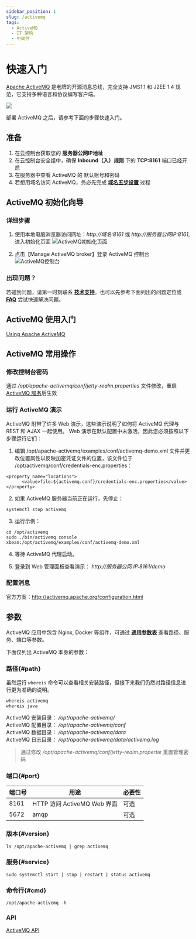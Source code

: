 ```yaml
---
sidebar_position: 1
slug: /activemq
tags:
  - ActiveMQ 
  - IT 架构
  - 中间件
---
```


# 快速入门

[Apache ActiveMQ](https://activemq.apache.org) 是老牌的开源消息总线，完全支持 JMS1.1 和 J2EE 1.4 规范，它支持多种语言和协议编写客户端。

![](https://libs.websoft9.com/Websoft9/DocsPicture/zh/activemq/activemq-logined-websoft9.png)


部署  ActiveMQ 之后，请参考下面的步骤快速入门。

## 准备

1. 在云控制台获取您的 **服务器公网IP地址** 
2. 在云控制台安全组中，确保 **Inbound（入）规则** 下的 **TCP:8161** 端口已经开启
3. 在服务器中查看 ActiveMQ 的 默认账号和密码  
4. 若想用域名访问  ActiveMQ，务必先完成 **[域名五步设置](./administrator/domain_step)** 过程


## ActiveMQ 初始化向导

### 详细步骤

1. 使用本地电脑浏览器访问网址：*http://域名:8161* 或 *http://服务器公网IP:8161*, 进入初始化页面
   ![ActiveMQ初始化页面](http://libs.websoft9.com/Websoft9/DocsPicture/zh/activemq/activemq-login-websoft9.png)

2. 点击【Manage ActiveMQ broker】登录 ActiveMQ 控制台 
   ![ActiveMQ控制台](http://libs.websoft9.com/Websoft9/DocsPicture/zh/activemq/activemq-logined-websoft9.png)


### 出现问题？

若碰到问题，请第一时刻联系 **[技术支持](./helpdesk)**。也可以先参考下面列出的问题定位或  **[FAQ](./faq#setup)** 尝试快速解决问题。

## ActiveMQ 使用入门

[Using Apache ActiveMQ](https://activemq.apache.org/using-activemq)

## ActiveMQ 常用操作

### 修改控制台密码

通过 */opt/apache-activemq/conf/jetty-realm.properties* 文件修改，重启 [ActiveMQ 服务](#service)后生效

### 运行 ActiveMQ 演示

ActiveMQ 附带了许多 Web 演示，这些演示说明了如何将 ActiveMQ 代理与 REST 和 AJAX 一起使用。 Web 演示在默认配置中未激活，因此您必须按照以下步骤运行它们：

1. 编辑 /opt/apache-activemq/examples/conf/activemq-demo.xml 文件并更改位置属性以反映加密凭证文件的位置，该文件位于 /opt/activemq/conf/credentials-enc.properties：

  ```shell
  <property name="locations">
        <value>file:${activemq.conf}/credentials-enc.properties</value>
  </property>
  ```

2. 如果 ActiveMQ 服务器当前正在运行，先停止：
   
  ```shell
  systemctl stop activemq
  ```

3. 运行示例：
   
  ```shell
  cd /opt/activemq
  sudo ./bin/activemq console xbean:/opt/activemq/examples/conf/activemq-demo.xml
  ```

4. 等待 ActiveMQ 代理启动。

5. 登录到 Web 管理面板查看演示： *http://服务器公网 IP:8161/demo* 

### 配置消息

官方方案：http://activemq.apache.org/configuration.html

## 参数

ActiveMQ 应用中包含 Nginx, Docker 等组件，可通过 **[通用参数表](./administrator/parameter)** 查看路径、服务、端口等参数。 

下面仅列出 ActiveMQ 本身的参数：

### 路径{#path}

虽然运行 `whereis` 命令可以查看相关安装路径，但接下来我们仍然对路径信息进行更为准确的说明。

```
whereis activemq
whereis java
```

ActiveMQ 安装目录： */opt/apache-activemq/*  
ActiveMQ 配置目录： */opt/apache-activemq/conf*  
ActiveMQ 数据目录： */opt/apache-activemq/data*  
ActiveMQ 日志目录： */opt/apache-activemq/data/activemq.log*

> 通过修改 */opt/apache-activemq/conf/jetty-realm.propertie* 重置管理密码


### 端口{#port}

| 端口号 | 用途                                          | 必要性 |
| ------ | --------------------------------------------- | ------ |
| 8161   | HTTP 访问 ActiveMQ Web 界面 | 可选   |
| 5672   | amqp | 可选   |


### 版本{#version}

```shell
ls /opt/apache-activemq | grep activemq
```

### 服务{#service}

```shell
sudo systemctl start | stop | restart | status activemq
```

### 命令行{#cmd}

```
/opt/apache-activemq -h
```

### API

[ActiveMQ API](https://activemq.apache.org/maven/apidocs/index.html)
